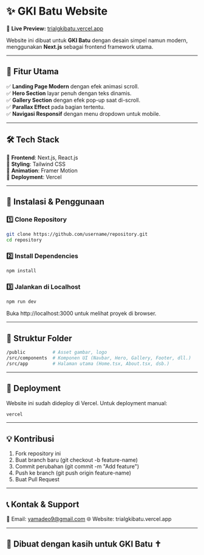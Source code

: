 # ✨ GKI Batu Website  

🚀 **Live Preview:** [trialgkibatu.vercel.app](https://trialgkibatu.vercel.app/)  

Website ini dibuat untuk **GKI Batu** dengan desain simpel namun modern, menggunakan **Next.js** sebagai frontend framework utama.  

---

## 📌 Fitur Utama  
✅ **Landing Page Modern** dengan efek animasi scroll.  
✅ **Hero Section** layar penuh dengan teks dinamis.  
✅ **Gallery Section** dengan efek pop-up saat di-scroll.  
✅ **Parallax Effect** pada bagian tertentu.  
✅ **Navigasi Responsif** dengan menu dropdown untuk mobile.  

---

## 🛠 Tech Stack  
🔹 **Frontend**: Next.js, React.js  
🔹 **Styling**: Tailwind CSS  
🔹 **Animation**: Framer Motion  
🔹 **Deployment**: Vercel  

---

## 🔧 Instalasi & Penggunaan  

### 1️⃣ Clone Repository  
```sh
git clone https://github.com/username/repository.git
cd repository
```
### 2️⃣ Install Dependencies
```sh
npm install
```
### 3️⃣ Jalankan di Localhost
```sh
npm run dev
```
Buka http://localhost:3000 untuk melihat proyek di browser.

---

## 📂 Struktur Folder
```sh
/public          # Asset gambar, logo
/src/components  # Komponen UI (Navbar, Hero, Gallery, Footer, dll.)
/src/app         # Halaman utama (Home.tsx, About.tsx, dsb.)
```

---

## 🚀 Deployment
Website ini sudah dideploy di Vercel. Untuk deployment manual:
```sh
vercel
```

---

## 💡 Kontribusi
1. Fork repository ini
2. Buat branch baru (git checkout -b feature-name)
3. Commit perubahan (git commit -m "Add feature")
4. Push ke branch (git push origin feature-name)
5. Buat Pull Request

---

## 📞 Kontak & Support
📩 Email: yamadeo9@gmail.com
🌐 Website: trialgkibatu.vercel.app

---

## 💙 Dibuat dengan kasih untuk GKI Batu ✝️
